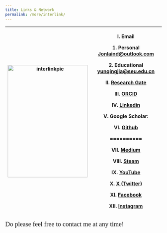 ```yaml
---
title: Links & Network
permalink: /more/interlink/
---
```


<style>
.intro{
font-family:times;
font-size:21px;
}
</style>

<table class="table table-striped table-hover ">
  <thead>
    <tr>
      <th><img src="{{ "/assets/img/link-network.png" | relative_url }}" alt="interlinkpic" class="img-responsive" width='257' height='360'></th>
      <th><p>I. Email <i class="fa fa-envelope-open-o" aria-hidden="true"></i></p>
      <p>1. Personal <a href="mailto:Jonlaind@outlook.com">Jonlaind@outlook.com</a></p>
      <p>2. Educational <a href="mailto:yunqingjia@seu.edu.cn">yunqingjia@seu.edu.cn</a></p>
      <p>II. <a href="https://www.researchgate.net/profile/Yunqing-Jia-4">Research Gate </a></p>
      <p>III. <a href="https://orcid.org/0000-0003-2335-2626">ORCID </a></p>
      <p>IV. <a href="https://www.linkedin.com/in/yunqing-jia-jerland/">Linkedin </a><i class="fa fa-linkedin" aria-hidden="true"></i></p>
      <p>V. Google Scholar: </p>
      <p>VI. <a href="https://github.com/Yunqing-Jia">Github </a><i class="fa fa-github" aria-hidden="true"></i></p>
      <p>==========</p>
      <p>VII. <a href="https://medium.com/@jonlaind">Medium </a><i class="fa fa-medium" aria-hidden="true"></i></p>
      <p>VIII. <a href="https://steamcommunity.com/id/jonlaind/">Steam </a><i class="fa fa-steam" aria-hidden="true"></i></p>
      <p>IX. <a href="https://www.youtube.com/watch?v=bWYeUXXY2J4">YouTube </a><i class="fa fa-youtube-play" aria-hidden="true"></i></p>
      <p>X. <a href="http://twitter.com/Jonlaind">X (Twitter) </a><i class="fa fa-twitter" aria-hidden="true"></i></p>
      <p>XI. <a href="https://www.facebook.com/profile.php?id=61555475142323">Facebook </a><i class="fa fa-facebook-square" aria-hidden="true"></i></p>
      <p>XII. <a href="https://www.instagram.com/jonlaind/">Instagram </a><i class="fa fa-instagram" aria-hidden="true"></i></p>
      </th>
    </tr>
  </thead>
  <tbody>
  </tbody>
</table>

<div class="intro">
Do please feel free to contact me at any time!
</div>
